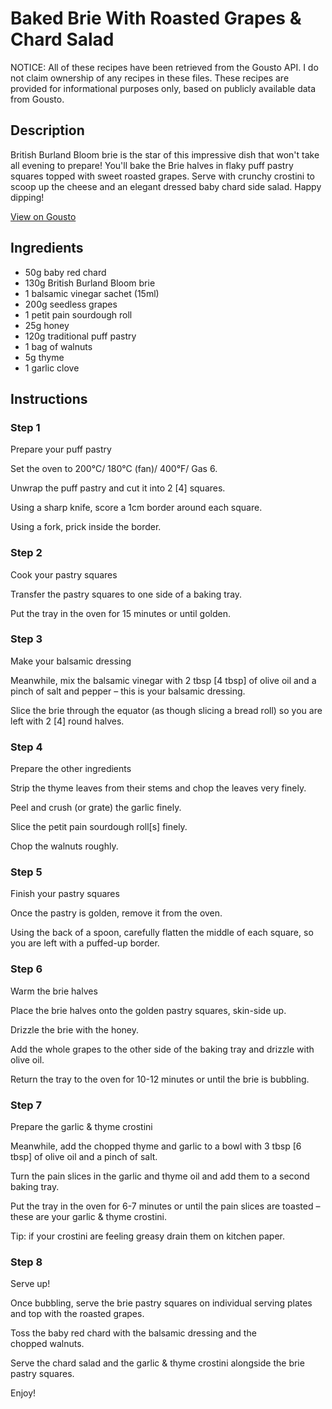 # Baked Brie With Roasted Grapes & Chard Salad

NOTICE: All of these recipes have been retrieved from the Gousto API. I do not claim ownership of any recipes in these files. These recipes are provided for informational purposes only, based on publicly available data from Gousto.

## Description

British Burland Bloom brie is the star of this impressive dish that won't take all evening to prepare! You'll bake the Brie halves in flaky puff pastry squares topped with sweet roasted grapes. Serve with crunchy crostini to scoop up the cheese and an elegant dressed baby chard side salad. Happy dipping!

[View on Gousto](https://www.gousto.co.uk/recipes/cookbook/baked-brie-with-roasted-grapes-chard-salad)

## Ingredients

- 50g baby red chard
- 130g British Burland Bloom brie
- 1 balsamic vinegar sachet (15ml)
- 200g seedless grapes
- 1 petit pain sourdough roll
- 25g honey
- 120g traditional puff pastry 
- 1 bag of walnuts 
- 5g thyme 
- 1 garlic clove

## Instructions


### Step 1

<span class="text-highlight">Prepare your puff pastry</span>


Set the oven to 200°C/ 180°C (fan)/ 400°F/ <span class="text-highlight">Gas 6.</span>


<span class="text-highlight">Unwrap the puff pastry and cut it into 2 <span class="text-danger">[4]</span> squares.</span>


<span class="text-highlight">Using a sharp knife, score a 1cm border around each square.</span>


<span class="text-highlight">Using a fork, prick inside the border.</span>


### Step 2

<span class="text-highlight">Cook your pastry squares</span>


Transfer the pastry squares to one side of a baking tray.


Put the tray in the oven for 15 minutes or until golden.


### Step 3

<span class="text-highlight">Make your balsamic dressing </span>


<span class="text-highlight">Meanwhile, mix the balsamic vinegar with 2 tbsp <span class="text-danger">[4 tbsp]</span> of olive oil and a pinch of salt and pepper – this is your balsamic dressing.</span>


<span class="text-highlight">Slice the brie through the equator (as though slicing a bread roll) so you are left with 2 <span class="text-danger">[4]</span> round halves.</span>


### Step 4

<span class="text-highlight">Prepare the other ingredients</span>


Strip the thyme <span class="text-highlight">leaves</span> from their stems and chop the leaves very<span class="text-highlight"> finely. </span>


<span class="text-highlight">Peel and crush (or grate) the garlic finely.</span>


<span class="text-highlight">Slice the petit pain sourdough roll<span class="text-danger">[s]</span> finely.</span>


<span class="text-highlight">Chop the walnuts roughly.</span>


### Step 5

<span class="text-highlight">Finish your pastry squares</span>


Once the pastry is golden, remove it from <span class="text-highlight">the oven.</span>


<span class="text-highlight">Using the back of a spoon, carefully flatten the middle of each square, so you are left with a puffed-up border.</span>


### Step 6

<span class="text-highlight">Warm the brie halves</span>


Place the brie <span class="text-highlight">halves</span> onto the <span class="text-highlight">golden</span><span class="text-highlight"> pastry squares</span>, skin-side <span class="text-highlight">up.</span>


<span class="text-highlight">Drizzle the brie with the honey.</span>


<span class="text-highlight">Add the whole grapes to the other side of the baking tray and drizzle with olive oil.</span>


<span class="text-highlight">Return the tray to the oven for 10-12 minutes or until the brie is bubbling. </span>


### Step 7

<span class="text-highlight">Prepare the garlic &amp; thyme crostini</span>


Meanwhile, add the chopped thyme and garlic to a bowl with 3 tbsp <span class="text-danger">[6 tbsp]</span> of olive oil and a pinch of <span class="text-highlight">salt.</span>


<span class="text-highlight">Turn the pain slices in the garlic and thyme oil and add them to a second baking tray. </span>


Put the tray in the oven for 6-7 <span class="text-highlight">minutes or until the pain slices are toasted – these are your garlic &amp; thyme crostini.</span>


Tip: if your crostini are feeling greasy drain them on kitchen<span class="text-highlight"> paper. </span>

### Step 8

<span class="text-highlight">Serve up!</span>


Once bubbling, serve the brie pastry squares on individual serving plates and top with the roasted grap<span class="text-highlight">es</span><span class="text-highlight">.</span>


<span class="text-highlight">Toss the baby red chard with the balsamic dressing and the chopped walnuts.</span>


<span class="text-highlight">Serve the chard salad and the garlic &amp; thyme crostini alongside the brie pastry squares.</span>


Enjoy!

